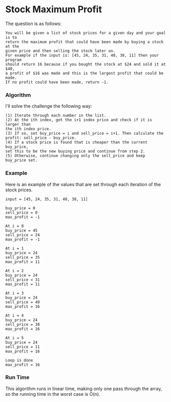# Stock Maximum Profit

The question is as follows:

	You will be given a list of stock prices for a given day and your goal is to
	return the maximum profit that could have been made by buying a stock at the
	given price and then selling the stock later on. 
	For example if the input is: [45, 24, 35, 31, 40, 38, 11] then your program
	should return 16 because if you bought the stock at $24 and sold it at $40,
	a profit of $16 was made and this is the largest profit that could be made.
	If no profit could have been made, return -1.


### Algorithm

I'll solve the challenge the following way:

	(1) Iterate through each number in the list.
	(2) At the ith index, get the i+1 index price and check if it is larger than
	the ith index price.
	(3) If so, set buy_price = i and sell_price = i+1. Then calculate the
	profit: sell_price - buy_price.
	(4) If a stock price is found that is cheaper than the current buy_price,
	set this to be the new buying price and continue from step 2.
	(5) Otherwise, continue changing only the sell_price and keep buy_price set.

### Example

Here is an example of the values that are set through each iteration of the stock prices.

	input = [45, 24, 35, 31, 40, 38, 11]

	buy_price = 0
	sell_price = 0
	max_profit = -1

	At i = 0
	buy_price = 45
	sell_price = 24
	max_profit = -1

	At i = 1
	buy_price = 24
	sell_price = 35
	max_profit = 11

	At i = 2
	buy_price = 24
	sell_price = 31
	max_profit = 11

	At i = 3
	buy_price = 24
	sell_price = 40
	max_profit = 16

	At i = 4
	buy_price = 24
	sell_price = 38
	max_profit = 16

	At i = 5
	buy_price = 24
	sell_price = 11
	max_profit = 16

	Loop is done
	max_profit = 16

### Run Time

This algorithm runs in linear time, making only one pass through the array,
so the running time in the worst case is O(n).
